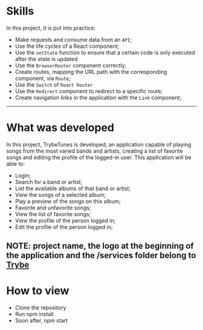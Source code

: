 
# Skills
In this project, it is put into practice:
  * Make requests and consume data from an `API`;
  * Use the life cycles of a React component;
  * Use the `setState` function to ensure that a certain code is only executed after the state is updated
  * Use the `BrowserRouter` component correctly;
  * Create routes, mapping the URL path with the corresponding component, via `Route`;
  * Use the `Switch` of `React Router`
  * Use the `Redirect` component to redirect to a specific route;
  * Create navigation links in the application with the `Link` component;
---

# What was developed

In this project, TrybeTunes is developed, an application capable of playing songs from the most varied bands and artists, creating a list of favorite songs and editing the profile of the logged-in user. This application will be able to:
  - Login;
  - Search for a band or artist;
  - List the available albums of that band or artist;
  - View the songs of a selected album;
  - Play a preview of the songs on this album;
  - Favorite and unfavorite songs;
  - View the list of favorite songs;
  - View the profile of the person logged in;
  - Edit the profile of the person logged in;

NOTE: project name, the logo at the beginning of the application and the /services folder belong to [Trybe](https://www.betrybe.com/)
---

# How to view
 - Clone the repository
 - Run npm install
 - Soon after, npm start
